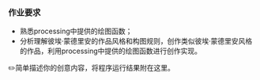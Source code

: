 ### 作业要求

- 熟悉processing中提供的绘图函数；
- 分析理解彼埃·蒙德里安的作品风格和构图规则，创作类似彼埃·蒙德里安风格的作品，利用processing中提供的绘图函数进行创作实现。

✏️简单描述你的创意内容，将程序运行结果附在这里。

